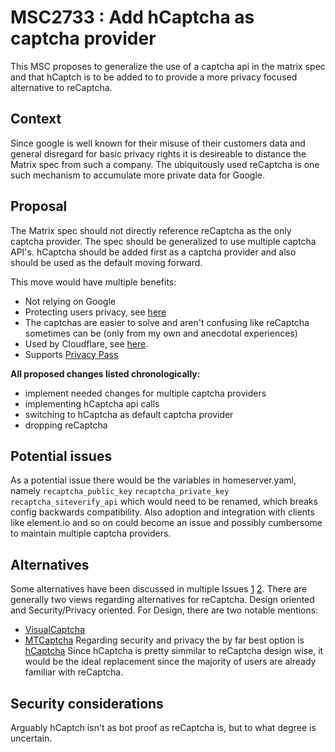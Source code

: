 # MSC2733 : Add hCaptcha as captcha provider

This MSC proposes to generalize the use of a captcha api in the matrix spec and that 
hCaptch is to be added to to provide a more privacy focused alternative to reCaptcha.

## Context

Since google is well known for their misuse of their customers data and general disregard 
for basic privacy rights it is desireable to distance the Matrix spec from such a company.
The ubiquitously used reCaptcha is one such mechanism to accumulate more private data for Google.

## Proposal

The Matrix spec should not directly reference reCaptcha as the only captcha provider. 
The spec should be generalized to use multiple captcha API's. hCaptcha should be added first
as a captcha provider and also should be used as the default moving forward.

This move would have multiple benefits:
* Not relying on Google
* Protecting users privacy, see [here](https://www.hcaptcha.com/privacy)
* The captchas are easier to solve and aren't confusing like reCaptcha sometimes can be (only from my own and anecdotal experiences)
* Used by Cloudflare, see [here](https://blog.cloudflare.com/moving-from-recaptcha-to-hcaptcha/).
* Supports [Privacy Pass](https://privacypass.github.io/)

**All proposed changes listed chronologically:**
* implement needed changes for multiple captcha providers
* implementing hCaptcha api calls
* switching to hCaptcha as default captcha provider
* dropping reCaptcha

## Potential issues
As a potential issue there would be the variables in homeserver.yaml, namely `recaptcha_public_key` `recaptcha_private_key` `recaptcha_siteverify_api` which would need to be renamed, which breaks config backwards compatibility.
Also adoption and integration with clients like element.io and so on could become an issue and possibly cumbersome to maintain multiple captcha providers.

## Alternatives

Some alternatives have been discussed in multiple Issues [1](https://github.com/vector-im/element-web/issues/3606) [2](https://github.com/matrix-org/matrix-doc/issues/1281).
There are generally two views regarding alternatives for reCaptcha. Design oriented and Security/Privacy oriented.
For Design, there are two notable mentions:
* [VisualCaptcha](https://visualcaptcha.net/)
* [MTCaptcha](https://www.mtcaptcha.com/)
Regarding security and privacy the by far best option is [hCaptcha](https://www.hcaptcha.com/)
Since hCaptcha is pretty simmilar to reCaptcha design wise, it would be the ideal replacement since the majority of users are already familiar with reCaptcha.

## Security considerations

Arguably hCaptch isn't as bot proof as reCaptcha is, but to what degree is uncertain.
